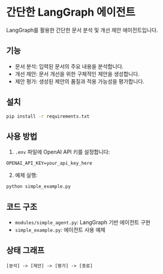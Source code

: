 # 간단한 LangGraph 에이전트

LangGraph를 활용한 간단한 문서 분석 및 개선 제안 에이전트입니다.

## 기능

- 문서 분석: 입력된 문서의 주요 내용을 분석합니다.
- 개선 제안: 문서 개선을 위한 구체적인 제안을 생성합니다.
- 제안 평가: 생성된 제안의 품질과 적용 가능성을 평가합니다.

## 설치

```bash
pip install -r requirements.txt
```

## 사용 방법

1. `.env` 파일에 OpenAI API 키를 설정합니다:

```
OPENAI_API_KEY=your_api_key_here
```

2. 예제 실행:

```bash
python simple_example.py
```

## 코드 구조

- `modules/simple_agent.py`: LangGraph 기반 에이전트 구현
- `simple_example.py`: 에이전트 사용 예제

## 상태 그래프

```
[분석] -> [제안] -> [평가] -> [종료]
